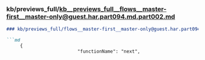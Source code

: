 ### kb/previews_full/kb__previews_full__flows__master-first__master-only@guest.har.part094.md.part002.md

```md
### kb/previews_full/flows__master-first__master-only@guest.har.part094.md (part 002)

```md
     {
                          "functionName": "next",
        
```

```

```
